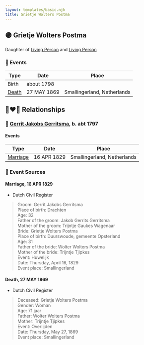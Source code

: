 ```yaml
---
layout: templates/basic.njk
title: Grietje Wolters Postma
---
```

## 🟣 Grietje Wolters Postma

Daughter of [Living Person](/people/2/26527652) and [Living Person](/people/7/78249927)

### 📆 Events

Type | Date | Place
------ | ------ | ------
Birth | about 1798 |
[Death](#event-3869028f-e5ef-4c17-9a26-70a478c50f63) | 27 MAY 1869 | Smallingerland, Netherlands

## 👩‍❤️‍👨 Relationships

### 🔵 [Gerrit Jakobs Gerritsma](/people/1/16313438), b. abt 1797

#### Events

Type | Date | Place
------ | ------ | ------
[Marriage](#event-3ffad142-f639-4fdc-8f04-073dc8d3b05f) | 16 APR 1829 | Smallingerland, Netherlands
### 📰 Event Sources

#### <a id="event-3ffad142-f639-4fdc-8f04-073dc8d3b05f"></a> Marriage, 16 APR 1829
* Dutch Civil Register
>   
  > Groom: Gerrit Jakobs Gerritsma  
  > Place of birth: Drachten  
  > Age: 32  
  > Father of the groom: Jakob Gerrits Gerritsma  
  > Mother of the groom: Trijntje Gaukes Wagenaar  
  > Bride: Grietje Wolters Postma  
  > Place of birth: Duurswoude, gemeente Opsterland  
  > Age: 31  
  > Father of the bride: Wolter Wolters Postma  
  > Mother of the bride: Trijntje Tjipkes  
  > Event: Huwelijk  
  > Date: Thursday, April 16, 1829  
  > Event place: Smallingerland

#### <a id="event-3869028f-e5ef-4c17-9a26-70a478c50f63"></a> Death, 27 MAY 1869
* Dutch Civil Register
>   
  > Deceased: Grietje Wolters Postma  
  > Gender: Woman  
  > Age: 71 jaar  
  > Father: Wolter Wolters Postma  
  > Mother: Trijntje Tjipkes  
  > Event: Overlijden  
  > Date: Thursday, May 27, 1869  
  > Event place: Smallingerland